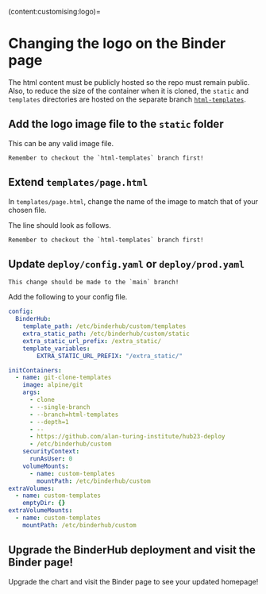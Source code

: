 (content:customising:logo)=
# Changing the logo on the Binder page

The html content must be publicly hosted so the repo must remain public.
Also, to reduce the size of the container when it is cloned, the `static` and `templates` directories are hosted on the separate branch [`html-templates`](https://github.com/alan-turing-institute/hub23-deploy/tree/html-templates).

## Add the logo image file to the `static` folder

This can be any valid image file.

```{warning}
Remember to checkout the `html-templates` branch first!
```

## Extend `templates/page.html`

In `templates/page.html`, change the name of the image to match that of your chosen file.

The line should look as follows.

<script src="https://gist.github.com/sgibson91/c2201608c3d1ecb40a891a8b921c3a9b.js"></script>

```{warning}
Remember to checkout the `html-templates` branch first!
```

## Update `deploy/config.yaml` or `deploy/prod.yaml`

```{warning}
This change should be made to the `main` branch!
```

Add the following to your config file.

```yaml
config:
  BinderHub:
    template_path: /etc/binderhub/custom/templates
    extra_static_path: /etc/binderhub/custom/static
    extra_static_url_prefix: /extra_static/
    template_variables:
        EXTRA_STATIC_URL_PREFIX: "/extra_static/"

initContainers:
  - name: git-clone-templates
    image: alpine/git
    args:
      - clone
      - --single-branch
      - --branch=html-templates
      - --depth=1
      - --
      - https://github.com/alan-turing-institute/hub23-deploy
      - /etc/binderhub/custom
    securityContext:
      runAsUser: 0
    volumeMounts:
      - name: custom-templates
        mountPath: /etc/binderhub/custom
extraVolumes:
  - name: custom-templates
    emptyDir: {}
extraVolumeMounts:
  - name: custom-templates
    mountPath: /etc/binderhub/custom
```

## Upgrade the BinderHub deployment and visit the Binder page!

Upgrade the chart and visit the Binder page to see your updated homepage!

